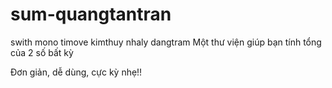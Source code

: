 # sum-quangtantran
swith
mono
timove
kimthuy
nhaly
dangtram
Một thư viện giúp bạn tính tổng của 2 số bất kỳ

Đơn giản, dễ dùng, cực kỳ nhẹ!!
